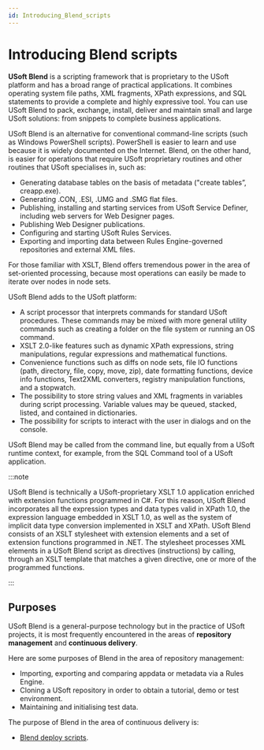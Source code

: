 ```yaml
---
id: Introducing_Blend_scripts
---
```


# Introducing Blend scripts

**USoft Blend** is a scripting framework that is proprietary to the USoft platform and has a broad range of practical applications. It combines operating system file paths, XML fragments, XPath expressions, and SQL statements to provide a complete and highly expressive tool. You can use USoft Blend to pack, exchange, install, deliver and maintain small and large USoft solutions: from snippets to complete business applications.

USoft Blend is an alternative for conventional command-line scripts (such as Windows PowerShell scripts). PowerShell is easier to learn and use because it is widely documented on the Internet. Blend, on the other hand, is easier for operations that require USoft proprietary routines and other routines that USoft specialises in, such as:

- Generating database tables on the basis of metadata ("create tables”, creapp.exe).
- Generating .CON, .ESI, .UMG and .SMG flat files.
- Publishing, installing and starting services from USoft Service Definer, including web servers for Web Designer pages.
- Publishing Web Designer publications.
- Configuring and starting USoft Rules Services.
- Exporting and importing data between Rules Engine-governed repositories and external XML files.

For those familiar with XSLT, Blend offers tremendous power in the area of set-oriented processing, because most operations can easily be made to iterate over nodes in node sets.

USoft Blend adds to the USoft platform:

- A script processor that interprets commands for standard USoft procedures. These commands may be mixed with more general utility commands such as creating a folder on the file system or running an OS command.
- XSLT 2.0-like features such as dynamic XPath expressions, string manipulations, regular expressions and mathematical functions.
- Convenience functions such as diffs on node sets, file IO functions (path, directory, file, copy, move, zip), date formatting functions, device info functions, Text2XML converters, registry manipulation functions, and a stopwatch.
- The possibility to store string values and XML fragments in variables during script processing. Variable values may be queued, stacked, listed, and contained in dictionaries.
- The possibility for scripts to interact with the user in dialogs and on the console.

USoft Blend may be called from the command line, but equally from a USoft runtime context, for example, from the SQL Command tool of a USoft application.


:::note

USoft Blend is technically a USoft-proprietary XSLT 1.0 application enriched with extension functions programmed in C#. For this reason, USoft Blend incorporates all the expression types and data types valid in XPath 1.0, the expression language embedded in XSLT 1.0, as well as the system of implicit data type conversion implemented in XSLT and XPath.
USoft Blend consists of an XSLT stylesheet with extension elements and a set of extension functions programmed in .NET. The stylesheet processes XML elements in a USoft Blend script as directives (instructions) by calling, through an XSLT template that matches a given directive, one or more of the programmed functions.

:::

## Purposes

USoft Blend is a general-purpose technology but in the practice of USoft projects, it is most frequently encountered in the areas of **repository management** and **continuous delivery**.

Here are some purposes of Blend in the area of repository management:

- Importing, exporting and comparing appdata or metadata via a Rules Engine.
- Cloning a USoft repository in order to obtain a tutorial, demo or test environment.
- Maintaining and initialising test data.

The purpose of Blend in the area of continuous delivery is:

- [Blend deploy scripts](/Continuous_delivery/Blend_deploy_scripts/Blend_deploy_scripts.md).